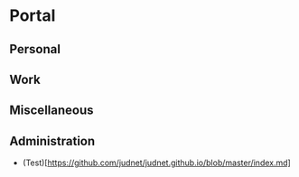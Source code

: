 # Portal
## Personal

## Work

## Miscellaneous

## Administration
- (Test)[https://github.com/judnet/judnet.github.io/blob/master/index.md]
